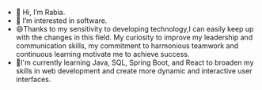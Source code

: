 - 👋 Hi, I’m Rabia.
- 👀 I’m interested in software.
- 😄Thanks to my sensitivity to developing technology,I can easily keep up with the changes in this field. My curiosity to improve my leadership and communication skills,
my commitment to harmonious teamwork and continuous learning motivate me to achieve success.
- 🌱I'm currently learning Java, SQL, Spring Boot, and React to broaden my skills in web development and create more dynamic and interactive user interfaces.

